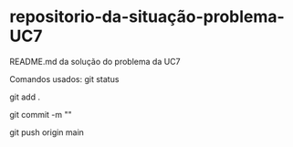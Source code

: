 ﻿# repositorio-da-situação-problema-UC7

README.md da solução do problema da UC7

Comandos usados: 
git status

git add .

git commit -m ""

git push origin main